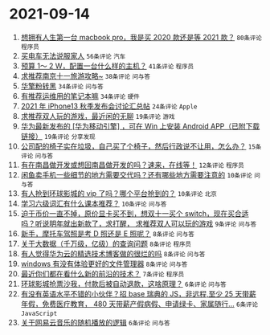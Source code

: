 # 2021-09-14

1. [想拥有人生第一台 macbook pro，我是买 2020 款还是等 2021 款？](https://www.v2ex.com/t/801689) `80条评论` `程序员`
1. [买电车无法说服家人](https://www.v2ex.com/t/801685) `56条评论` `汽车`
1. [预算 1～ 2 W，配置一台什么样的主机？](https://www.v2ex.com/t/801675) `41条评论` `程序员`
1. [求推荐南京十一旅游攻略~](https://www.v2ex.com/t/801666) `38条评论` `问与答`
1. [华擎粉转黑](https://www.v2ex.com/t/801680) `34条评论` `问与答`
1. [有推荐运维用的笔记本嘛](https://www.v2ex.com/t/801676) `34条评论` `硬件`
1. [2021 年 iPhone13 秋季发布会讨论汇总帖](https://www.v2ex.com/t/801665) `24条评论` `Apple`
1. [求推荐双人玩的游戏，最近闲的无聊](https://www.v2ex.com/t/801688) `19条评论` `游戏`
1. [华为最新发布的 [华为移动引擎] ，可在 Win 上安装 Android APP（已附下载链接）](https://www.v2ex.com/t/801663) `19条评论` `分享发现`
1. [公司配的椅子实在垃圾，自己买了个椅子，然后行政说不让用，怎么办？](https://www.v2ex.com/t/801695) `15条评论` `问与答`
1. [有在南昌做开发或想回南昌做开发的吗？速来，在线等！](https://www.v2ex.com/t/801697) `12条评论` `程序员`
1. [闲鱼卖手机一些细节的地方需要交代吗？还有哪些地方需要注意的](https://www.v2ex.com/t/801669) `10条评论` `问与答`
1. [有人抢到环球影城的 vip 了吗？哪个平台抢到的？](https://www.v2ex.com/t/801664) `10条评论` `北京`
1. [学习六级词汇有什么课本推荐？](https://www.v2ex.com/t/801655) `10条评论` `问与答`
1. [迫于币价一直不掉，原价显卡买不到，想双十一买个 switch，现在买合适吗？听说明年就出新款了，求打醒， 求推荐双人可以玩的游戏](https://www.v2ex.com/t/801717) `9条评论` `问与答`
1. [新手，摩托车驾照是考 D 照还是 E 照呢？](https://www.v2ex.com/t/801720) `8条评论` `问与答`
1. [关于大数据（千万级，亿级）的查询问题](https://www.v2ex.com/t/801703) `8条评论` `程序员`
1. [有人觉得华为云的精选技术博客做的很烂的吗](https://www.v2ex.com/t/801693) `8条评论` `问与答`
1. [windows 有没有体验更好的文件管理器](https://www.v2ex.com/t/801678) `8条评论` `问与答`
1. [最近你们都在看什么新的前沿的技术？](https://www.v2ex.com/t/801721) `7条评论` `程序员`
1. [环球影城抢票沙我，付款后被自动退款，这啥原理？](https://www.v2ex.com/t/801682) `6条评论` `问与答`
1. [有没有英语水平不错的小伙伴？招 base 瑞典的 JS，非远程,至少 25 天带薪年假，免费医疗教育， 480 天带薪产假病假、申请绿卡、家属随行...](https://www.v2ex.com/t/801668) `6条评论` `JavaScript`
1. [关于网易云音乐的随机播放的逻辑](https://www.v2ex.com/t/801661) `6条评论` `问与答`
